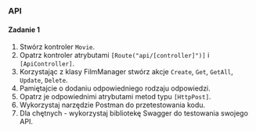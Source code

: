 ### API

#### Zadanie 1

1. Stwórz kontroler `Movie`.
1. Opatrz kontroler atrybutami `[Route("api/[controller]")]` i `[ApiController]`.
1. Korzystając z klasy FilmManager stwórz akcje `Create`, `Get`, `GetAll`, `Update`, `Delete`.
1. Pamiętajcie o dodaniu odpowiedniego rodzaju odpowiedzi. 
1. Opatrz je odpowiednimi atrybutami metod typu `[HttpPost]`.
1. Wykorzystaj narzędzie Postman do przetestowania kodu.
1. Dla chętnych - wykorzystaj bibliotekę Swagger do testowania swojego API.
